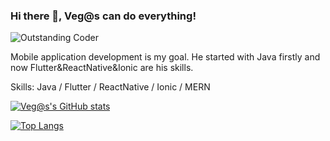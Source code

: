 ### Hi there 👋, Veg@s can do everything!
![Outstanding Coder](https://arturssmirnovs.github.io/github-profile-readme-generator/images/banner.png)

Mobile application development is my goal. He started with Java firstly and now Flutter&ReactNative&Ionic are his skills.

Skills: Java / Flutter / ReactNative / Ionic / MERN

[![Veg@s's GitHub stats](https://github-readme-stats.vercel.app/api?username=Vegas-7&hide=contribs&count_privte=true&show_icons=true&theme=algolia)](https://github.com/anuraghazra/github-readme-stats)

[![Top Langs](https://github-readme-stats.vercel.app/api/top-langs/?username=Vegas-7&langs_count=8&layout=compact&hide_progress=true)](https://github.com/anuraghazra/github-readme-stats)


